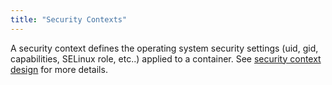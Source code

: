 ```yaml
---
title: "Security Contexts"
---
```

A security context defines the operating system security settings (uid, gid, capabilities, SELinux role, etc..) applied to a container. See [security context design](../design/security_context) for more details.